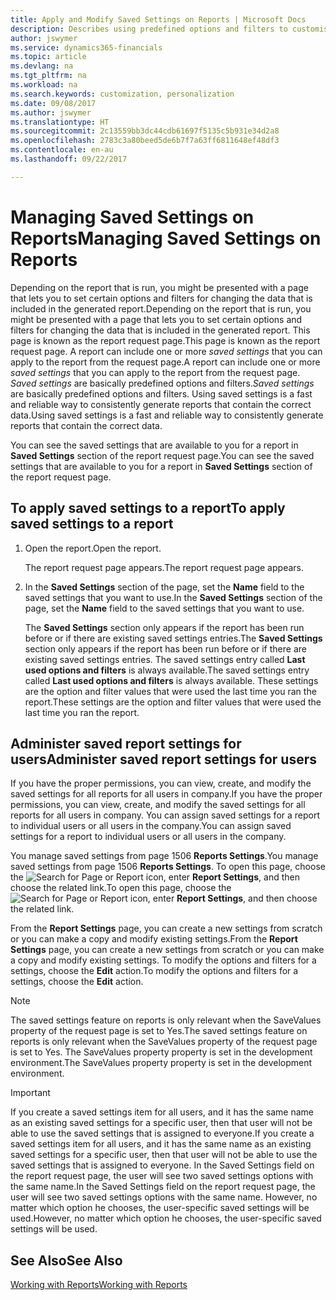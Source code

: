 ```yaml
---
title: Apply and Modify Saved Settings on Reports | Microsoft Docs
description: Describes using predefined options and filters to customise a report, and to generate the correct data.
author: jswymer
ms.service: dynamics365-financials
ms.topic: article
ms.devlang: na
ms.tgt_pltfrm: na
ms.workload: na
ms.search.keywords: customization, personalization
ms.date: 09/08/2017
ms.author: jswymer
ms.translationtype: HT
ms.sourcegitcommit: 2c13559bb3dc44cdb61697f5135c5b931e34d2a8
ms.openlocfilehash: 2783c3a80beed5de6b7f7a63ff6811648ef48df3
ms.contentlocale: en-au
ms.lasthandoff: 09/22/2017

---
```

# <a name="managing-saved-settings-on-reports"></a><span data-ttu-id="d95a4-103">Managing Saved Settings on Reports</span><span class="sxs-lookup"><span data-stu-id="d95a4-103">Managing Saved Settings on Reports</span></span>
<span data-ttu-id="d95a4-104">Depending on the report that is run, you might be presented with a page that lets you to set certain options and filters for changing the data that is included in the generated report.</span><span class="sxs-lookup"><span data-stu-id="d95a4-104">Depending on the report that is run, you might be presented with a page that lets you to set certain options and filters for changing the data that is included in the generated report.</span></span> <span data-ttu-id="d95a4-105">This page is known as the report request page.</span><span class="sxs-lookup"><span data-stu-id="d95a4-105">This page is known as the report request page.</span></span> <span data-ttu-id="d95a4-106">A report can include one or more *saved settings* that you can apply to the report from the request page.</span><span class="sxs-lookup"><span data-stu-id="d95a4-106">A report can include one or more *saved settings* that you can apply to the report from the request page.</span></span> <span data-ttu-id="d95a4-107">*Saved settings* are basically predefined options and filters.</span><span class="sxs-lookup"><span data-stu-id="d95a4-107">*Saved settings* are basically predefined options and filters.</span></span> <span data-ttu-id="d95a4-108">Using saved settings is a fast and reliable way to consistently generate reports that contain the correct data.</span><span class="sxs-lookup"><span data-stu-id="d95a4-108">Using saved settings is a fast and reliable way to consistently generate reports that contain the correct data.</span></span>

<span data-ttu-id="d95a4-109">You can see the saved settings that are available to you for a report in **Saved Settings** section of the report request page.</span><span class="sxs-lookup"><span data-stu-id="d95a4-109">You can see the saved settings that are available to you for a report in **Saved Settings** section of the report request page.</span></span>  

## <a name="to-apply-saved-settings-to-a-report"></a><span data-ttu-id="d95a4-110">To apply saved settings to a report</span><span class="sxs-lookup"><span data-stu-id="d95a4-110">To apply saved settings to a report</span></span>
1. <span data-ttu-id="d95a4-111">Open the report.</span><span class="sxs-lookup"><span data-stu-id="d95a4-111">Open the report.</span></span>

   <span data-ttu-id="d95a4-112">The report request page appears.</span><span class="sxs-lookup"><span data-stu-id="d95a4-112">The report request page appears.</span></span>    
2. <span data-ttu-id="d95a4-113">In the **Saved Settings** section of the page, set the **Name** field  to the saved settings that you want to use.</span><span class="sxs-lookup"><span data-stu-id="d95a4-113">In the **Saved Settings** section of the page, set the **Name** field  to the saved settings that you want to use.</span></span>

   <span data-ttu-id="d95a4-114">The **Saved Settings** section only appears if the report has been run before or if there are existing saved settings entries.</span><span class="sxs-lookup"><span data-stu-id="d95a4-114">The **Saved Settings** section only appears if the report has been run before or if there are existing saved settings entries.</span></span> <span data-ttu-id="d95a4-115">The saved settings entry called **Last used options and filters** is always available.</span><span class="sxs-lookup"><span data-stu-id="d95a4-115">The saved settings entry called **Last used options and filters** is always available.</span></span> <span data-ttu-id="d95a4-116">These settings are the option and filter values that were used the last time you ran the report.</span><span class="sxs-lookup"><span data-stu-id="d95a4-116">These settings are the option and filter values that were used the last time you ran the report.</span></span>

## <a name="administer-saved-report-settings-for-users"></a><span data-ttu-id="d95a4-117">Administer saved report settings for users</span><span class="sxs-lookup"><span data-stu-id="d95a4-117">Administer saved report settings for users</span></span>
<span data-ttu-id="d95a4-118">If you have the proper permissions, you can view, create, and modify the saved settings for all reports for all users in company.</span><span class="sxs-lookup"><span data-stu-id="d95a4-118">If you have the proper permissions, you can view, create, and modify the saved settings for all reports for all users in company.</span></span> <span data-ttu-id="d95a4-119">You can assign saved settings for a report to individual users or all users in the company.</span><span class="sxs-lookup"><span data-stu-id="d95a4-119">You can assign saved settings for a report to individual users or all users in the company.</span></span>

<span data-ttu-id="d95a4-120">You manage saved settings from page 1506 **Reports Settings**.</span><span class="sxs-lookup"><span data-stu-id="d95a4-120">You manage saved settings from page 1506 **Reports Settings**.</span></span> <span data-ttu-id="d95a4-121">To open this page, choose the ![Search for Page or Report](media/ui-search/search_small.png "Search for Page or Report icon") icon, enter **Report Settings**, and then choose the related link.</span><span class="sxs-lookup"><span data-stu-id="d95a4-121">To open this page, choose the ![Search for Page or Report](media/ui-search/search_small.png "Search for Page or Report icon") icon, enter **Report Settings**, and then choose the related link.</span></span>

<span data-ttu-id="d95a4-122">From the **Report Settings** page, you can create a new settings from scratch or you can make a copy and modify existing settings.</span><span class="sxs-lookup"><span data-stu-id="d95a4-122">From the **Report Settings** page, you can create a new settings from scratch or you can make a copy and modify existing settings.</span></span> <span data-ttu-id="d95a4-123">To modify the options and filters for a settings, choose the **Edit** action.</span><span class="sxs-lookup"><span data-stu-id="d95a4-123">To modify the options and filters for a settings, choose the **Edit** action.</span></span>

> [!NOTE]
> <span data-ttu-id="d95a4-124">The saved settings feature on reports is only relevant when the SaveValues property of the request page is set to Yes.</span><span class="sxs-lookup"><span data-stu-id="d95a4-124">The saved settings feature on reports is only relevant when the SaveValues property of the request page is set to Yes.</span></span> <span data-ttu-id="d95a4-125">The SaveValues property property is set in the development environment.</span><span class="sxs-lookup"><span data-stu-id="d95a4-125">The SaveValues property property is set in the development environment.</span></span>  

> [!Important]
> <span data-ttu-id="d95a4-126">If you create a saved settings item for all users, and it has the same name as an existing saved settings for a specific user, then that user will not be able to use the saved settings that is assigned to everyone.</span><span class="sxs-lookup"><span data-stu-id="d95a4-126">If you create a saved settings item for all users, and it has the same name as an existing saved settings for a specific user, then that user will not be able to use the saved settings that is assigned to everyone.</span></span>  <span data-ttu-id="d95a4-127">In the Saved Settings field on the report request page, the user will see two saved settings options with the same name.</span><span class="sxs-lookup"><span data-stu-id="d95a4-127">In the Saved Settings field on the report request page, the user will see two saved settings options with the same name.</span></span> <span data-ttu-id="d95a4-128">However, no matter which option he chooses, the user-specific saved settings will be used.</span><span class="sxs-lookup"><span data-stu-id="d95a4-128">However, no matter which option he chooses, the user-specific saved settings will be used.</span></span>

## <a name="see-also"></a><span data-ttu-id="d95a4-129">See Also</span><span class="sxs-lookup"><span data-stu-id="d95a4-129">See Also</span></span>
[<span data-ttu-id="d95a4-130">Working with Reports</span><span class="sxs-lookup"><span data-stu-id="d95a4-130">Working with Reports</span></span>](ui-work-report.md)  

